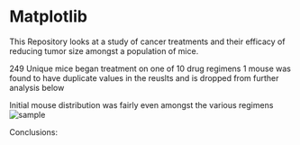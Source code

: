 # Matplotlib
This Repository looks at a study of cancer treatments and their efficacy of reducing tumor size amongst a population of mice.

249 Unique mice began treatment on one of 10 drug regimens
1 mouse was found to have duplicate values in the reuslts and is dropped from further analysis below

Initial mouse distribution was fairly even amongst the various regimens
![sample](C:\Users\ajhib\Desktop\Matplotlib\images\unique_mice_per_regimen.PNG)




Conclusions:



    







